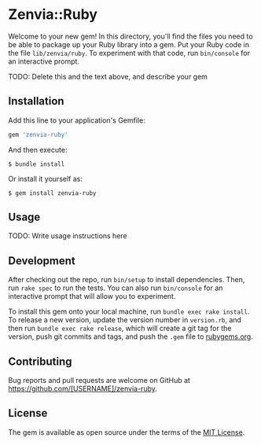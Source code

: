 # Zenvia::Ruby

Welcome to your new gem! In this directory, you'll find the files you need to be able to package up your Ruby library into a gem. Put your Ruby code in the file `lib/zenvia/ruby`. To experiment with that code, run `bin/console` for an interactive prompt.

TODO: Delete this and the text above, and describe your gem

## Installation

Add this line to your application's Gemfile:

```ruby
gem 'zenvia-ruby'
```

And then execute:

    $ bundle install

Or install it yourself as:

    $ gem install zenvia-ruby

## Usage

TODO: Write usage instructions here

## Development

After checking out the repo, run `bin/setup` to install dependencies. Then, run `rake spec` to run the tests. You can also run `bin/console` for an interactive prompt that will allow you to experiment.

To install this gem onto your local machine, run `bundle exec rake install`. To release a new version, update the version number in `version.rb`, and then run `bundle exec rake release`, which will create a git tag for the version, push git commits and tags, and push the `.gem` file to [rubygems.org](https://rubygems.org).

## Contributing

Bug reports and pull requests are welcome on GitHub at https://github.com/[USERNAME]/zenvia-ruby.


## License

The gem is available as open source under the terms of the [MIT License](https://opensource.org/licenses/MIT).
